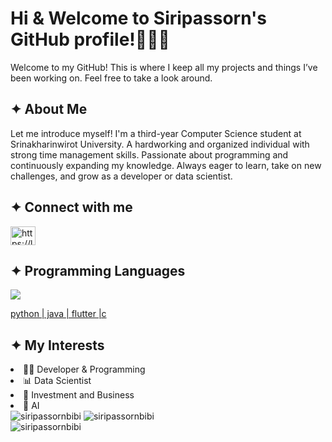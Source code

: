 # Hi & Welcome to Siripassorn's GitHub profile!👋👧🏻
<p>Welcome to my GitHub! This is where I keep all my projects and things I’ve been working on. Feel free to take a look around.
</p>

## ✦ About Me
<p>
Let me introduce myself! I'm a third-year Computer Science student at Srinakharinwirot University. A hardworking and organized individual with strong time management skills. Passionate about programming and continuously expanding my knowledge. Always eager to learn, take on new challenges, and grow as a developer or data scientist.
</p>

## ✦ Connect with me
<p align="left">
  <a href="https://www.leetcode.com/https://leetcode.com/u/siripassorn/" target="blank">
    <img align="center" src="https://raw.githubusercontent.com/rahuldkjain/github-profile-readme-generator/master/src/images/icons/Social/leet-code.svg" alt="https://leetcode.com/u/siripassorn/" height="30" width="40" />
  </a>
</p>

## ✦ Programming Languages
<p align="left">
  <a href="https://skillicons.dev">
    <img src="https://skillicons.dev/icons?i=py,java,flutter,c" />
    <p>python | java | flutter |c</p>
  </a>
</p>

## ✦ My Interests
<li>👩‍💻 Developer & Programming</li>
<li>📊 Data Scientist</li>
<li>🧳 Investment and Business</li>
<li>🤖 AI</li>

<div align="left">
<img src="https://github-readme-stats.vercel.app/api/top-langs?username=siripassornbibi&show_icons=true&locale=en&layout=compact" alt="siripassornbibi" />
<img src="https://github-readme-stats.vercel.app/api?username=siripassornbibi&show_icons=true&locale=en" alt="siripassornbibi" />
</div>
<div align="left"><img align="center" src="https://github-readme-streak-stats.herokuapp.com/?user=siripassornbibi&" alt="siripassornbibi" /></p>

